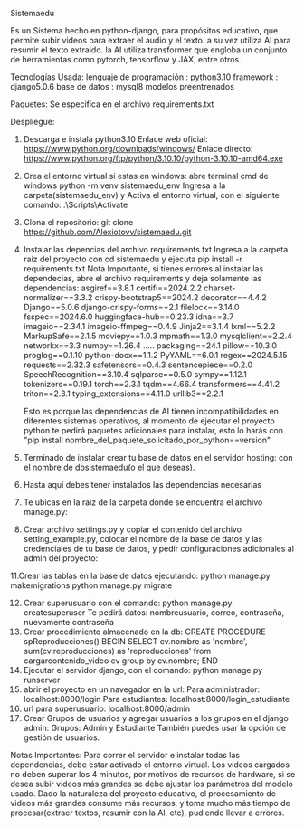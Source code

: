 Sistemaedu

Es un Sistema hecho en python-django, para propósitos educativo, que permite subir videos para extraer el audio y el texto. a su vez utiliza AI para resumir el texto extraido.
la AI utiliza transformer que engloba un conjunto de herramientas como pytorch, tensorflow y JAX, entre otros.

Tecnologías Usada:
lenguaje de programación   : python3.10
framework                  : django5.0.6
base de datos              : mysql8
modelos preentrenados

Paquetes:
Se especifica en el archivo requirements.txt

Despliegue:
1. Descarga e instala python3.10
   Enlace web oficial: https://www.python.org/downloads/windows/
   Enlace directo: https://www.python.org/ftp/python/3.10.10/python-3.10.10-amd64.exe
3. Crea el entorno virtual si estas en windows:
   abre terminal cmd de windows
     python -m venv sistemaedu_env
   Ingresa a la carpeta(sistemaedu_env) y Activa el entorno virtual, con el siguiente comando:
   .\Scripts\Activate
4. Clona el repositorio:
   git clone https://github.com/Alexiotovv/sistemaedu.git
5. Instalar las depencias del archivo requirements.txt
   Ingresa a la carpeta raiz del proyecto con cd sistemaedu y ejecuta pip install -r requirements.txt
    Nota Importante, si tienes errores al instalar las dependecias, abre el archivo requirements y deja solamente las dependencias:
     asgiref==3.8.1
    certifi==2024.2.2
    charset-normalizer==3.3.2
    crispy-bootstrap5==2024.2
    decorator==4.4.2
    Django==5.0.6
    django-crispy-forms==2.1
    filelock==3.14.0
    fsspec==2024.6.0
    huggingface-hub==0.23.3
    idna==3.7
    imageio==2.34.1
    imageio-ffmpeg==0.4.9
    Jinja2==3.1.4
    lxml==5.2.2
    MarkupSafe==2.1.5
    moviepy==1.0.3 
    mpmath==1.3.0 
    mysqlclient==2.2.4 
    networkx==3.3 
    numpy==1.26.4
  .....
   packaging==24.1 
    pillow==10.3.0 
    proglog==0.1.10 
    python-docx==1.1.2
    PyYAML==6.0.1
    regex==2024.5.15
    requests==2.32.3
    safetensors==0.4.3
    sentencepiece==0.2.0
    SpeechRecognition==3.10.4
    sqlparse==0.5.0
    sympy==1.12.1
    tokenizers==0.19.1
    torch==2.3.1
    tqdm==4.66.4
    transformers==4.41.2
    triton==2.3.1
    typing_extensions==4.11.0
    urllib3==2.2.1

   Esto es porque las dependencias de AI tienen incompatibilidades en diferentes sistemas operativos, al momento de ejecutar el proyecto python te pedirá paquetes adicionales para instalar,
   esto lo harás con "pip install nombre_del_paquete_solicitado_por_python==version"

6. Terminado de instalar crear tu base de datos en el servidor hosting:
      con el nombre de dbsistemaedu(o el que deseas).
7. Hasta aquí debes tener instalados las dependencias necesarias
8. Te ubicas en la raiz de la carpeta donde se encuentra el archivo manage.py:
9. Crear archivo settings.py y copiar el contenido del archivo setting_example.py, colocar el nombre de la base de datos y las credenciales de tu base de datos,
      y pedir configuraciones adicionales al admin del proyecto:
       
11.Crear las tablas en la base de datos ejecutando:
     python manage.py makemigrations
     python manage.py migrate
   
12. Crear superusuario con el comando:
      python manage.py createsuperuser
      Te pedirá datos: nombreusuario, correo, contraseña, nuevamente contraseña
13. Crear procedimiento almacenado en la db:
   CREATE PROCEDURE spReproducciones()
   BEGIN
   	SELECT cv.nombre as 'nombre', sum(cv.reproducciones) as 'reproducciones' from cargarcontenido_video cv
   		group by cv.nombre;
   END
14. Ejecutar el servidor django, con el comando:
    python manage.py runserver
16. abrir el proyecto en un navegador en la url:
       Para administrador:
         localhost:8000/login
      Para estudiantes:
         localhost:8000/login_estudiante
17. url para superusuario:
       localhost:8000/admin
18. Crear Grupos de usuarios y agregar usuarios a los grupos en el django admin:
    Grupos: Admin y Estudiante
    También puedes usar la opción de gestión de usuarios.
    
Notas Importantes:
   Para correr el servidor e instalar todas las dependencias, debe estar activado el entorno virtual.
   Los vídeos cargados no deben superar los 4 minutos, por motivos de recursos de hardware, si se desea subir videos más grandes se debe ajustar los parámetros del modelo usado.
   Dado la naturaleza del proyecto educativo, el procesamiento de videos más grandes consume más recursos, y toma mucho más tiempo de procesar(extraer textos, resumir con la AI, etc),          pudiendo llevar a errores.


   
